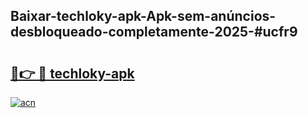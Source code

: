 ## Baixar-techloky-apk-Apk-sem-anúncios-desbloqueado-completamente-2025-#ucfr9

# <h2><a href="https://ainizakaria.my?title=techloky-apk&ref=22M">🔗👉 🔴 techloky-apk</a></h2>

[![acn](https://github.com/user-attachments/assets/0f9c940e-d8b0-45ae-aac7-cd30a18b3e1c)](https://ainizakaria.my?title=techloky-apk&ref=22M)

